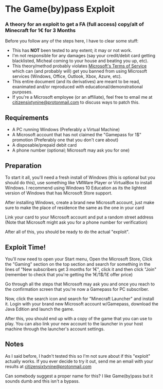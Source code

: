 # The Game(by)pass Exploit

### A theory for an exploit to get a FA (full access) copy/alt of Minecraft for 1€ for 3 Months

Before you follow any of the steps here, I have to clear some stuff:

- This has **NOT** been tested to any extent; it may or not work.
- I'm not responsible for any damages (say your credit/debit card getting blacklisted, Micheal coming to your house and beating you up, etc).
- This theory/method probably violates [Microsoft's Terms of Service](https://www.microsoft.com/en-us/servicesagreement) which can (and probably will) get you banned from using Microsoft services (Windows, Office, Outlook, Xbox, Azure, etc).
- This entire document (and its derivatives) are meant to be read, exanimated and/or reproduced with educational/demonstrational purposes.
- If you're a Microsoft employee (or an affiliate), feel free to email me at citizensixtynine@protonmail.com to discuss ways to patch this.

## Requirements

- A PC running Windows (Preferably a Virtual Machine)
- A Microsoft account that has not claimed the "Gamepass for 1$" promotion (Preferably one that you don't care about)
- A disposable/prepaid debit card 
- A phone number (optional; Microsoft may ask you for one)

## Preparation

To start it all, you'll need a fresh install of Windows (this is optional but you should do this), use something like VMWare Player or VirtualBox to install Windows. I recommend using Windows 10 Education as its the lightest version of Windows that has Microsoft Store support.

After installing Windows, create a brand new Microsoft account, just make sure to make the place of residence the same as the one in your card

Link your card to your Microsoft account and put a random street address (Note that Microsoft might ask you for a phone number for verification)

After all of this, you should be ready to do the actual "exploit".

## Exploit Time!

You'll now need to open your Start menu, Open the Microsoft Store, Click the "Gaming" section on the top section and search for something in the lines of "New subscribers get 3 months for 1€", click it and then click "Join" (remember to check that you're getting the 1€/1$/1£ offer price)

Go through all the steps that Microsoft may ask you and once you reach to the confirmation screen that you're now a Gamepass for PC subscriber.

Now, click the search icon and search for "Minecraft Launcher" and install it. Login with your brand new Microsoft account w/Gamepass, download the Java Edition and launch the game. 

After this, you should end up with a copy of the game that you can use to play. You can also link your new account to the launcher in your host machine through the launcher's account settings.

## Notes

As I said before, I hadn't tested this so I'm not sure about if this "exploit" actually works. If you ever decide to try it out, send me an email with your results at citizensixtynine@protonmail.com

Can somebody suggest a proper name for this? I like Game(by)pass but it sounds dumb and this isn't a bypass.

